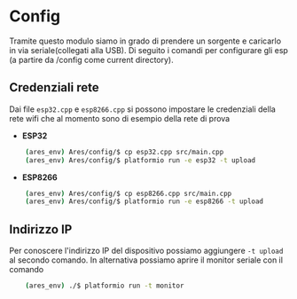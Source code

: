# Config

Tramite questo modulo siamo in grado di prendere un sorgente e caricarlo in via seriale(collegati alla USB).
Di seguito i comandi per configurare gli esp (a partire da /config come current directory).

## Credenziali rete
Dai file `esp32.cpp` e `esp8266.cpp` si possono impostare le credenziali della rete wifi che al momento sono di esempio della rete di prova

- **ESP32**
```bash
    (ares_env) Ares/config/$ cp esp32.cpp src/main.cpp
    (ares_env) Ares/config/$ platformio run -e esp32 -t upload
```

- **ESP8266**
```bash
    (ares_env) Ares/config/$ cp esp8266.cpp src/main.cpp
    (ares_env) Ares/config/$ platformio run -e esp8266 -t upload
```

## Indirizzo IP
Per conoscere l'indirizzo IP del dispositivo possiamo aggiungere `-t upload` al secondo comando.
In alternativa possiamo aprire il monitor seriale con il comando
```bash
    (ares_env) ./$ platformio run -t monitor
```